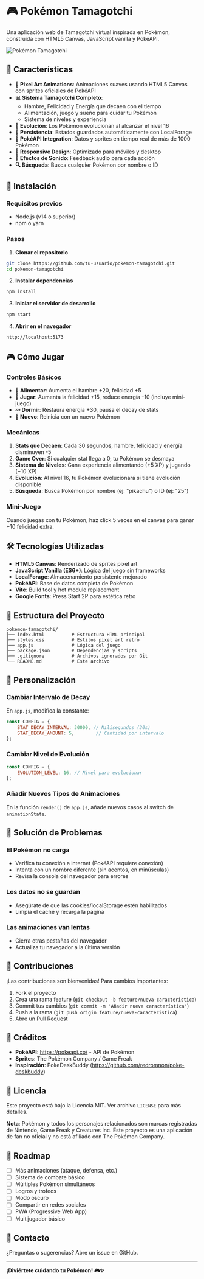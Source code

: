 # 🎮 Pokémon Tamagotchi

Una aplicación web de Tamagotchi virtual inspirada en Pokémon, construida con HTML5 Canvas, JavaScript vanilla y PokéAPI.

![Pokémon Tamagotchi](https://img.shields.io/badge/Pok%C3%A9mon-Tamagotchi-ffcb05?style=for-the-badge&logo=pokemon)

## 🌟 Características

- **🎨 Pixel Art Animations**: Animaciones suaves usando HTML5 Canvas con sprites oficiales de PokéAPI
- **📊 Sistema Tamagotchi Completo**: 
  - Hambre, Felicidad y Energía que decaen con el tiempo
  - Alimentación, juego y sueño para cuidar tu Pokémon
  - Sistema de niveles y experiencia
- **🔄 Evolución**: Los Pokémon evolucionan al alcanzar el nivel 16
- **💾 Persistencia**: Estados guardados automáticamente con LocalForage
- **🎯 PokéAPI Integration**: Datos y sprites en tiempo real de más de 1000 Pokémon
- **📱 Responsive Design**: Optimizado para móviles y desktop
- **🎵 Efectos de Sonido**: Feedback audio para cada acción
- **🔍 Búsqueda**: Busca cualquier Pokémon por nombre o ID

## 🚀 Instalación

### Requisitos previos
- Node.js (v14 o superior)
- npm o yarn

### Pasos

1. **Clonar el repositorio**
```bash
git clone https://github.com/tu-usuario/pokemon-tamagotchi.git
cd pokemon-tamagotchi
```

2. **Instalar dependencias**
```bash
npm install
```

3. **Iniciar el servidor de desarrollo**
```bash
npm start
```

4. **Abrir en el navegador**
```
http://localhost:5173
```

## 🎮 Cómo Jugar

### Controles Básicos

- **🍖 Alimentar**: Aumenta el hambre +20, felicidad +5
- **🎾 Jugar**: Aumenta la felicidad +15, reduce energía -10 (incluye mini-juego)
- **💤 Dormir**: Restaura energía +30, pausa el decay de stats
- **🔄 Nuevo**: Reinicia con un nuevo Pokémon

### Mecánicas

1. **Stats que Decaen**: Cada 30 segundos, hambre, felicidad y energía disminuyen -5
2. **Game Over**: Si cualquier stat llega a 0, tu Pokémon se desmaya
3. **Sistema de Niveles**: Gana experiencia alimentando (+5 XP) y jugando (+10 XP)
4. **Evolución**: Al nivel 16, tu Pokémon evolucionará si tiene evolución disponible
5. **Búsqueda**: Busca Pokémon por nombre (ej: "pikachu") o ID (ej: "25")

### Mini-Juego

Cuando juegas con tu Pokémon, haz click 5 veces en el canvas para ganar +10 felicidad extra.

## 🛠️ Tecnologías Utilizadas

- **HTML5 Canvas**: Renderizado de sprites pixel art
- **JavaScript Vanilla (ES6+)**: Lógica del juego sin frameworks
- **LocalForage**: Almacenamiento persistente mejorado
- **PokéAPI**: Base de datos completa de Pokémon
- **Vite**: Build tool y hot module replacement
- **Google Fonts**: Press Start 2P para estética retro

## 📁 Estructura del Proyecto

```
pokemon-tamagotchi/
├── index.html          # Estructura HTML principal
├── styles.css          # Estilos pixel art retro
├── app.js              # Lógica del juego
├── package.json        # Dependencias y scripts
├── .gitignore          # Archivos ignorados por Git
└── README.md           # Este archivo
```

## 🎨 Personalización

### Cambiar Intervalo de Decay
En `app.js`, modifica la constante:
```javascript
const CONFIG = {
    STAT_DECAY_INTERVAL: 30000, // Milisegundos (30s)
    STAT_DECAY_AMOUNT: 5,        // Cantidad por intervalo
};
```

### Cambiar Nivel de Evolución
```javascript
const CONFIG = {
    EVOLUTION_LEVEL: 16, // Nivel para evolucionar
};
```

### Añadir Nuevos Tipos de Animaciones
En la función `render()` de `app.js`, añade nuevos casos al switch de `animationState`.

## 🐛 Solución de Problemas

### El Pokémon no carga
- Verifica tu conexión a internet (PokéAPI requiere conexión)
- Intenta con un nombre diferente (sin acentos, en minúsculas)
- Revisa la consola del navegador para errores

### Los datos no se guardan
- Asegúrate de que las cookies/localStorage estén habilitados
- Limpia el caché y recarga la página

### Las animaciones van lentas
- Cierra otras pestañas del navegador
- Actualiza tu navegador a la última versión

## 🤝 Contribuciones

¡Las contribuciones son bienvenidas! Para cambios importantes:

1. Fork el proyecto
2. Crea una rama feature (`git checkout -b feature/nueva-caracteristica`)
3. Commit tus cambios (`git commit -m 'Añadir nueva característica'`)
4. Push a la rama (`git push origin feature/nueva-caracteristica`)
5. Abre un Pull Request

## 📜 Créditos

- **PokéAPI**: https://pokeapi.co/ - API de Pokémon
- **Sprites**: The Pokémon Company / Game Freak
- **Inspiración**: PokeDeskBuddy (https://github.com/redromnon/poke-deskbuddy)

## 📄 Licencia

Este proyecto está bajo la Licencia MIT. Ver archivo `LICENSE` para más detalles.

**Nota**: Pokémon y todos los personajes relacionados son marcas registradas de Nintendo, Game Freak y Creatures Inc. Este proyecto es una aplicación de fan no oficial y no está afiliado con The Pokémon Company.

## 🎯 Roadmap

- [ ] Más animaciones (ataque, defensa, etc.)
- [ ] Sistema de combate básico
- [ ] Múltiples Pokémon simultáneos
- [ ] Logros y trofeos
- [ ] Modo oscuro
- [ ] Compartir en redes sociales
- [ ] PWA (Progressive Web App)
- [ ] Multijugador básico

## 💬 Contacto

¿Preguntas o sugerencias? Abre un issue en GitHub.

---

**¡Diviértete cuidando tu Pokémon! 🎮✨**
